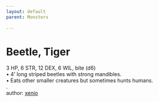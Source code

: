 ```yaml
---
layout: default
parent: Monsters
  
---
```

# Beetle, Tiger
3 HP, 6 STR, 12 DEX, 6 WIL, bite (d6)  
• 4’ long striped beetles with strong mandibles.  
• Eats other smaller creatures but sometimes hunts humans.  
.  
author: [xenio](https://xenioinabottle.blogspot.com/2021/02/classic-monsters-for-cairnito-part-1.html)
